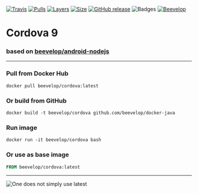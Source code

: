 [![Travis](https://shields.beevelop.com/travis/beevelop/docker-cordova.svg?style=flat-square)](https://travis-ci.org/beevelop/docker-cordova)
[![Pulls](https://shields.beevelop.com/docker/pulls/beevelop/cordova.svg?style=flat-square)](https://links.beevelop.com/d-cordova)
[![Layers](https://shields.beevelop.com/docker/image/layers/beevelop/cordova/latest.svg?style=flat-square)](https://links.beevelop.com/d-cordova)
[![Size](https://shields.beevelop.com/docker/image/size/beevelop/cordova/latest.svg?style=flat-square)](https://links.beevelop.com/d-cordova)
[![GitHub release](https://shields.beevelop.com/github/release/beevelop/docker-cordova.svg?style=flat-square)](https://github.com/beevelop/docker-cordova/releases)
![Badges](https://shields.beevelop.com/badge/badges-7-brightgreen.svg?style=flat-square)
[![Beevelop](https://links.beevelop.com/honey-badge)](https://beevelop.com)

# Cordova 9
### based on [beevelop/android-nodejs](https://github.com/beevelop/docker-android-nodejs)
----
### Pull from Docker Hub
```
docker pull beevelop/cordova:latest
```

### Or build from GitHub
```
docker build -t beevelop/cordova github.com/beevelop/docker-java
```

### Run image
```
docker run -it beevelop/cordova bash
```

### Or use as base image
```Dockerfile
FROM beevelop/cordova:latest
```

----

![One does not simply use latest](https://i.imgflip.com/1fgwxr.jpg)
